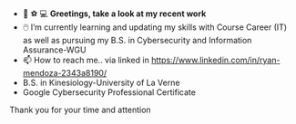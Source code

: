 - 👋 :soccer: :computer: **Greetings, take a look at my recent work** 
- :computer_mouse: I’m currently learning and updating my skills with Course Career (IT) as well as pursuing my B.S. in Cybersecurity and Information Assurance-WGU
- 📫 How to reach me.. via linked in https://www.linkedin.com/in/ryan-mendoza-2343a8190/ 
- B.S. in Kinesiology-University of La Verne
- Google Cybersecurity Professional Certificate
<!---
ryanmendoza99/ryanmendoza99 is a ✨ special ✨ repository because its `README.md` (this file) appears on your GitHub profile.
You can click the Preview link to take a look at your changes.
--->
Thank you for your time and attention
